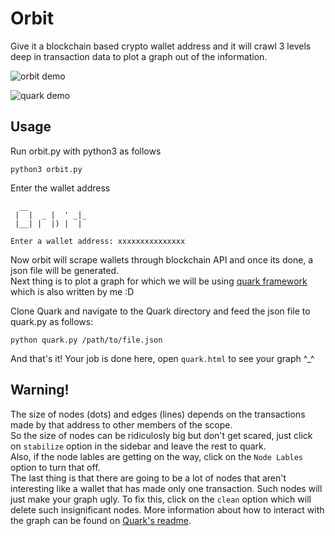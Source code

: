 # Orbit

Give it a blockchain based crypto wallet address and it will crawl 3 levels deep in transaction data to plot a graph out of the information.

![orbit demo](https://image.ibb.co/kMoLz8/Screenshot_2018_07_10_21_13_30.png)

![quark demo](https://image.ibb.co/efGR6o/Screenshot_2018_07_10_21_23_13.png)

## Usage
Run orbit.py with python3 as follows

`python3 orbit.py`

Enter the wallet address

```
  __         
 |  |  _ |  ' _|_
 |__| |  |) |  |  
 
Enter a wallet address: xxxxxxxxxxxxxxx
```
Now orbit will scrape wallets through blockchain API and once its done, a json file will be generated.\
Next thing is to plot a graph for which we will be using [quark framework](https://github.com/s0md3v/Quark) which is also written by me :D

Clone Quark and navigate to the Quark directory and feed the json file to quark.py as follows:

`python quark.py /path/to/file.json`

And that's it! Your job is done here, open `quark.html` to see your graph ^_^

## Warning!
The size of nodes (dots) and edges (lines) depends on the transactions made by that address to other members of the scope.\
So the size of nodes can be ridiculosly big but don't get scared, just click on `stabilize` option in the sidebar and leave the rest to quark.\
Also, if the node lables are getting on the way, click on the `Node Lables` option to turn that off.\
The last thing is that there are going to be a lot of nodes that aren't interesting like a wallet that has made only one transaction.
Such nodes will just make your graph ugly. To fix this, click on the `clean` option which will delete such insignificant nodes.
More information about how to interact with the graph can be found on [Quark's readme](https://github.com/s0md3v/Quark).
